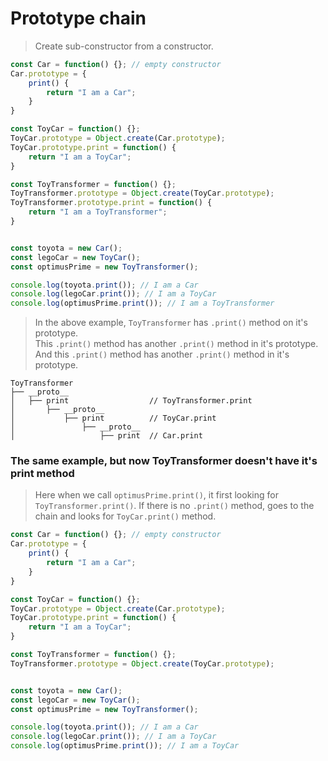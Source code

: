 # Prototype chain

> Create sub-constructor from a constructor.

```javascript
const Car = function() {}; // empty constructor
Car.prototype = {
    print() {
        return "I am a Car";
    }
}

const ToyCar = function() {};
ToyCar.prototype = Object.create(Car.prototype);
ToyCar.prototype.print = function() {
    return "I am a ToyCar";
}

const ToyTransformer = function() {};
ToyTransformer.prototype = Object.create(ToyCar.prototype);
ToyTransformer.prototype.print = function() {
    return "I am a ToyTransformer";
}


const toyota = new Car();
const legoCar = new ToyCar();
const optimusPrime = new ToyTransformer();

console.log(toyota.print()); // I am a Car
console.log(legoCar.print()); // I am a ToyCar
console.log(optimusPrime.print()); // I am a ToyTransformer
```

> In the above example, `ToyTransformer` has `.print()` method on it's prototype.  
> This `.print()` method has another `.print()` method in it's prototype.  
> And this `.print()` method has another `.print()` method in it's prototype.

```
ToyTransformer
├── __proto__
│   ├── print                  // ToyTransformer.print
│       ├── __proto__
│           ├── print          // ToyCar.print
│               ├── __proto__
│                   ├── print  // Car.print
```


### The same example, but now ToyTransformer doesn't have it's print method

> Here when we call `optimusPrime.print()`, it first looking for `ToyTransformer.print()`. If there is no `.print()` method, goes to the chain and looks for `ToyCar.print()` method.

```javascript
const Car = function() {}; // empty constructor
Car.prototype = {
    print() {
        return "I am a Car";
    }
}

const ToyCar = function() {};
ToyCar.prototype = Object.create(Car.prototype);
ToyCar.prototype.print = function() {
    return "I am a ToyCar";
}

const ToyTransformer = function() {};
ToyTransformer.prototype = Object.create(ToyCar.prototype);


const toyota = new Car();
const legoCar = new ToyCar();
const optimusPrime = new ToyTransformer();

console.log(toyota.print()); // I am a Car
console.log(legoCar.print()); // I am a ToyCar
console.log(optimusPrime.print()); // I am a ToyCar
```
